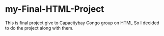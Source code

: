 # my-Final-HTML-Project
This is final project give to Capacitybay Congo group on HTML
So I decided to do the project along with them.
